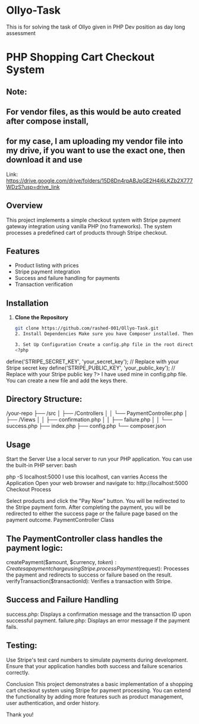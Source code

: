 # Ollyo-Task
This is for solving the task of Ollyo given in PHP Dev position as day long assessment

# PHP Shopping Cart Checkout System

## Note:
## For vendor files, as this would be auto created after compose install,
## for my case, I am uploading my vendor file into my drive, if you want to use the exact one, then download it and use
Link: https://drive.google.com/drive/folders/15D8Dn4rpABJpGE2H4i6LKZb2X777WDzS?usp=drive_link
## Overview
This project implements a simple checkout system with Stripe payment gateway integration using vanilla PHP (no frameworks). The system processes a predefined cart of products through Stripe checkout.

## Features
- Product listing with prices
- Stripe payment integration
- Success and failure handling for payments
- Transaction verification

## Installation

1. **Clone the Repository**
   ```bash
   git clone https://github.com/rashed-001/Ollyo-Task.git
   2. Install Dependencies Make sure you have Composer installed. Then run: composer install

   3. Set Up Configuration Create a config.php file in the root directory and add your Stripe API keys:
   <?php
define('STRIPE_SECRET_KEY', 'your_secret_key'); // Replace with your Stripe secret key
define('STRIPE_PUBLIC_KEY', 'your_public_key'); // Replace with your Stripe public key
   ?>
   I have used mine in config.php file. You can create a new file and add the keys there.

   ## Directory Structure:

   /your-repo
   ├── /src
   │   ├── /Controllers
   │   │   └── PaymentController.php
   │   ├── /Views
   │   │   ├── confirmation.php
   │   │   ├── failure.php
   │   │   └── success.php
   ├── index.php
   ├── config.php
   └── composer.json

## Usage
Start the Server Use a local server to run your PHP application. You can use the built-in PHP server:
bash

php -S localhost:5000
I use this localhost, can varries 
Access the Application Open your web browser and navigate to:
http://localhost:5000
Checkout Process

Select products and click the "Pay Now" button.
You will be redirected to the Stripe payment form.
After completing the payment, you will be redirected to either the success page or the failure page based on the payment outcome.
PaymentController Class


## The PaymentController class handles the payment logic:

createPayment($amount, $currency, $token): Creates a payment charge using Stripe.
processPayment($request): Processes the payment and redirects to success or failure based on the result.
verifyTransaction($transactionId): Verifies a transaction with Stripe.


## Success and Failure Handling
success.php: Displays a confirmation message and the transaction ID upon successful payment.
failure.php: Displays an error message if the payment fails.

## Testing:
Use Stripe's test card numbers to simulate payments during development. Ensure that your application handles both success and failure scenarios correctly.

Conclusion
This project demonstrates a basic implementation of a shopping cart checkout system using Stripe for payment processing. You can extend the functionality by adding more features such as product management, user authentication, and order history.

Thank you!
